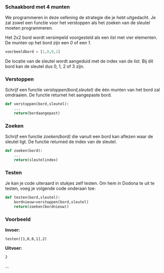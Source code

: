 ### Schaakbord met 4 munten
We programmeren in deze oefening de strategie die je hebt uitgedacht. Je zal zowel een functie voor het verstoppen als het zoeken van de sleutel moeten programmeren.

Het 2x2 bord wordt versimpeld voorgesteld als een *list* met vier elementen. De munten op het bord zijn een *0* of een *1*.
```python
voorbeeldbord = [1,0,0,1]
```
De locatie van de sleutel wordt aangeduid met de index van de *list*. Bij dit bord kan de sleutel dus 0, 1, 2 of 3 zijn.

### Verstoppen
Schrijf een functie *verstoppen(bord,sleutel)* die één munten van het bord zal omdraaien. De functie returnet het aangepaste bord.
```python
def verstoppen(bord,sleutel):
    ...
    return(bordaangepast)
```

### Zoeken
Schrijf een functie *zoeken(bord)* die vanuit een bord kan aflezen waar de sleutel ligt. De functie returned de index van de sleutel.
```python
def zoeken(bord):
    ...
    return(sleutelindex)
```
### Testen
Je kan je code uiteraard in stukjes zelf testen. Om hem in Dodona te uit te testen, voeg je volgende code onderaan toe:

```python
def testen(bord,sleutel):
    bordnieuw=verstoppen(bord,sleutel)
    return(zoeken(bordnieuw))
```

### Voorbeeld
**Invoer:**

    testen([1,0,0,1],2)
    
**Uitvoer:**

    2

...
